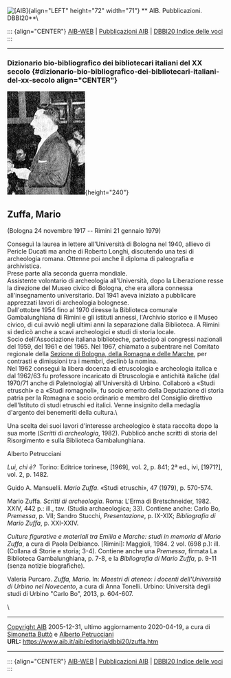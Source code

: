 ![\[AIB\]](/aib/wi/aibv72.gif){align="LEFT" height="72" width="71"}
** AIB. Pubblicazioni. DBBI20**\

::: {align="CENTER"}
[AIB-WEB](/) \| [Pubblicazioni AIB](/pubblicazioni/) \| [DBBI20 Indice
delle voci](dbbi20.htm)
:::

------------------------------------------------------------------------

### Dizionario bio-bibliografico dei bibliotecari italiani del XX secolo {#dizionario-bio-bibliografico-dei-bibliotecari-italiani-del-xx-secolo align="CENTER"}

![\[Ritratto\]](zuffa.jpg){height="240"}

## Zuffa, Mario

(Bologna 24 novembre 1917 -- Rimini 21 gennaio 1979)

Conseguì la laurea in lettere all\'Università di Bologna nel 1940,
allievo di Pericle Ducati ma anche di Roberto Longhi, discutendo una
tesi di archeologia romana. Ottenne poi anche il diploma di paleografia
e archivistica.\
Prese parte alla seconda guerra mondiale.\
Assistente volontario di archeologia all\'Università, dopo la
Liberazione resse la direzione del Museo civico di Bologna, che era
allora connessa all\'insegnamento universitario. Dal 1941 aveva iniziato
a pubblicare apprezzati lavori di archeologia bolognese.\
Dall\'ottobre 1954 fino al 1970 diresse la Biblioteca comunale
Gambalunghiana di Rimini e gli istituti annessi, l\'Archivio storico e
il Museo civico, di cui avviò negli ultimi anni la separazione dalla
Biblioteca. A Rimini si dedicò anche a scavi archeologici e studi di
storia locale.\
Socio dell\'Associazione italiana biblioteche, partecipò ai congressi
nazionali del 1959, del 1961 e del 1965. Nel 1967, chiamato a subentrare
nel Comitato regionale della [Sezione di Bologna, della Romagna e delle
Marche](/aib/stor/sezioni/romagna.htm), per contrasti e dimissioni tra i
membri, declinò la nomina.\
Nel 1962 conseguì la libera docenza di etruscologia e archeologia
italica e dal 1962/63 fu professore incaricato di Etruscologia e
antichità italiche (dal 1970/71 anche di Paletnologia) all\'Università
di Urbino. Collaborò a «Studi etruschi» e a «Studi romagnoli», fu socio
emerito della Deputazione di storia patria per la Romagna e socio
ordinario e membro del Consiglio direttivo dell\'Istituto di studi
etruschi ed italici. Venne insignito della medaglia d\'argento dei
benemeriti della cultura.\

Una scelta dei suoi lavori d\'interesse archeologico è stata raccolta
dopo la sua morte (*Scritti di archeologia*, 1982). Pubblicò anche
scritti di storia del Risorgimento e sulla Biblioteca Gambalunghiana.

Alberto Petrucciani

*Lui, chi è?*  Torino: Editrice torinese, \[1969\], vol. 2, p. 841; 2ª
ed., ivi, \[1971?\], vol. 2, p. 1482.

Guido A. Mansuelli. *Mario Zuffa*. «Studi etruschi», 47 (1979), p.
570-574.

Mario Zuffa. *Scritti di archeologia*. Roma: L\'Erma di Bretschneider,
1982. XXIV, 442 p.: ill., tav. (Studia archaeologica; 33). Contiene
anche: Carlo Bo, *Premessa*, p. VII; Sandro Stucchi, *Presentazione*, p.
IX-XIX; *Bibliografia di Mario Zuffa*, p. XXI-XXIV.

*Culture figurative e materiali tra Emilia e Marche: studi in memoria di
Mario Zuffa*, a cura di Paola Delbianco. \[Rimini\]: Maggioli, 1984. 2
vol. (698 p.): ill. (Collana di Storie e storia; 3-4). Contiene anche
una *Premessa*, firmata La Biblioteca Gambalunghiana, p. 7-8, e la
*Bibliografia di Mario Zuffa*, p. 9-11 (senza notizie biografiche).

Valeria Purcaro. *Zuffa, Mario*. In: *Maestri di ateneo: i docenti
dell\'Università di Urbino nel Novecento*, a cura di Anna Tonelli.
Urbino: Università degli studi di Urbino \"Carlo Bo\", 2013, p. 604-607.

\

------------------------------------------------------------------------

[Copyright AIB](/su-questo-sito/dichiarazione-di-copyright-aib-web/)
2005-12-31, ultimo aggiornamento 2020-04-19, a cura di [Simonetta
Buttò](/aib/redazione3.htm) e [Alberto
Petrucciani](/su-questo-sito/redazione-aib-web/)\
**URL:** https://www.aib.it/aib/editoria/dbbi20/zuffa.htm

------------------------------------------------------------------------

::: {align="CENTER"}
[AIB-WEB](/) \| [Pubblicazioni AIB](/pubblicazioni/) \| [DBBI20 Indice
delle voci](dbbi20.htm)
:::
